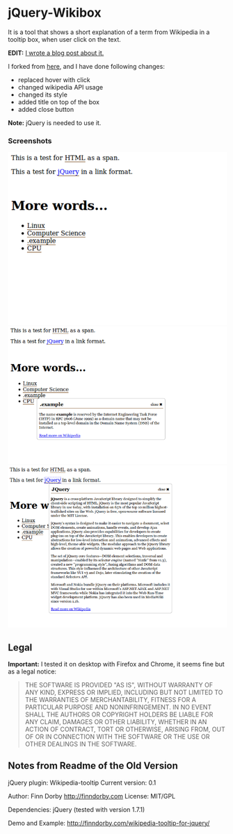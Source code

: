 jQuery-Wikibox
==============

It is a tool that shows a short explanation of a term from Wikipedia in a tooltip box,
when user click on the text.

**EDIT:** [I wrote a blog post about it.](http://ozuduru.com/2016/02/15/tool-for-getting-wikipedia-info-in-tooltip-style/)

I forked from [here](https://github.com/fido-hh/jquery-wikipedia-tooltip),
and I have done following changes:

* replaced hover with click
* changed wikipedia API usage
* changed its style
* added title on top of the box
* added close button

**Note:** jQuery is needed to use it.

### Screenshots

![Screenshot0.png](https://github.com/onurozuduru/jquery-wikibox/blob/master/screenshots/Screenshot0.png)
![Screenshot1.png](https://github.com/onurozuduru/jquery-wikibox/blob/master/screenshots/Screenshot1.png)
![Screenshot2.png](https://github.com/onurozuduru/jquery-wikibox/blob/master/screenshots/Screenshot2.png)

## Legal

**Important:** I tested it on desktop with Firefox and Chrome, it seems fine but as a legal notice: 
> THE SOFTWARE IS PROVIDED "AS IS", WITHOUT WARRANTY OF ANY KIND,
EXPRESS OR IMPLIED, INCLUDING BUT NOT LIMITED TO THE WARRANTIES OF
MERCHANTABILITY, FITNESS FOR A PARTICULAR PURPOSE AND
NONINFRINGEMENT. IN NO EVENT SHALL THE AUTHORS OR COPYRIGHT HOLDERS BE
LIABLE FOR ANY CLAIM, DAMAGES OR OTHER LIABILITY, WHETHER IN AN ACTION
OF CONTRACT, TORT OR OTHERWISE, ARISING FROM, OUT OF OR IN CONNECTION
WITH THE SOFTWARE OR THE USE OR OTHER DEALINGS IN THE SOFTWARE.

Notes from Readme of the Old Version
------------------------------------

jQuery plugin: Wikipedia-tooltip
Current version: 0.1

Author: Finn Dorby  http://finndorby.com
License: MIT/GPL

Dependencies:
jQuery (tested with version 1.7.1)

Demo and Example:
http://finndorby.com/wikipedia-tooltip-for-jquery/
